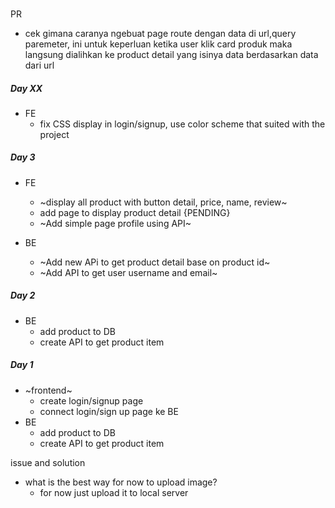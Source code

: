 ###
PR
- cek gimana caranya ngebuat page route dengan data di url,query paremeter, ini untuk 
  keperluan ketika user klik card produk maka langsung dialihkan ke product detail yang isinya data berdasarkan data dari url

##### Day XX
- FE
  - fix CSS display in login/signup, use color scheme that suited with the project

##### Day 3
- FE
  - ~display all product with button detail, price, name, review~
  - add page to display product detail {PENDING}
  - ~Add simple page profile using API~
  
- BE
  - ~Add new APi to get product detail base on product id~
  - ~Add API to get user username and email~

##### Day 2
- BE
  - add product to DB
  - create API to get product item

##### Day 1
- ~frontend~
  - create login/signup page 
  - connect login/sign up page ke BE
- BE
  - add product to DB
  - create API to get product item

issue and solution
- what is the best way for now to upload image?
  - for now just upload it to local server